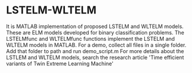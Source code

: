 # LSTELM-WLTELM
It is MATLAB implementation of proposed LSTELM and WLTELM models. 
These are ELM models developed for binary classification problems.
The LSTELMfunc and WLTELMfunc functions implement the LSTELM and WLTELM models in MATLAB.
For a demo, collect all files in a single folder. Add that folder to path and run demo_script.m
For more details about the LSTLEM and WLTELM models, search the research article 'Time efficient variants of Twin Extreme Learning Machine'
